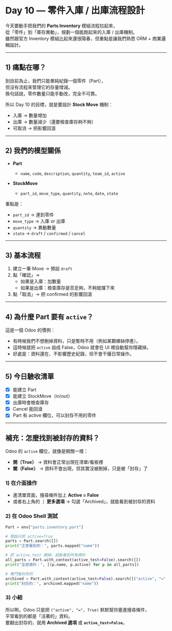 # Day 10 — 零件入庫 / 出庫流程設計

今天要動手把我們的 **Parts Inventory** 模組流程拉起來，  
從「零件」到「庫存異動」，規劃一個能跑起來的入庫 / 出庫機制。  
雖然跟官方 Inventory 模組比起來還很陽春，但重點是讓我們熟悉 ORM + 商業邏輯設計。

---

## 1) 痛點在哪？

到目前為止，我們只能單純紀錄一個零件（Part），  
但沒有流程來管理它的存量增減。  
換句話說，零件數量只能手動改，完全不可靠。  

所以 Day 10 的目標，就是要設計 **Stock Move** 機制：  
- 入庫 → 數量增加  
- 出庫 → 數量減少（還要檢查庫存夠不夠）  
- 可取消 → 把影響回滾  

---

## 2) 我們的模型關係

- **Part**  
  - `name`, `code`, `description`, `quantity`, `team_id`, `active`  

- **StockMove**  
  - `part_id`, `move_type`, `quantity`, `note`, `date`, `state`  

重點是：  
- `part_id` → 連到零件  
- `move_type` → 入庫 or 出庫  
- `quantity` → 異動數量  
- `state` → `draft` / `confirmed` / `cancel`

---

## 3) 基本流程

1. 建立一筆 Move → 預設 `draft`  
2. 點「確認」→  
   - 如果是入庫：加數量  
   - 如果是出庫：檢查庫存是否足夠，不夠就擋下來  
3. 點「取消」→ 把 confirmed 的影響回滾  

---

## 4) 為什麼 Part 要有 `active`？

這是一個 Odoo 的慣例：  
- 有時候我們不想刪掉資料，只是暫時不用（例如某顆螺絲停產）。  
- 這時候就把 `active` 設成 False，Odoo 就會在 UI 裡自動幫你隱藏掉。  
- 好處是：資料還在、不影響歷史紀錄，但不會干擾日常操作。  

---

## 5) 今日驗收清單

- [x] 能建立 Part  
- [x] 能建立 StockMove（in/out）  
- [x] 出庫時會檢查庫存  
- [x] Cancel 能回滾  
- [x] Part 有 active 欄位，可以封存不用的零件  

---

## 補充：怎麼找到被封存的資料？

Odoo 的 `active` 欄位，就像是開關一樣：  
- **開（True）** → 資料會正常出現在清單/看板裡  
- **關（False）** → 資料不會出現，但其實沒被刪掉，只是被「封存」了  

### 1) 在介面操作
- 進清單頁面，搜尋條件加上 **Active = False**  
- 或者右上角的 **⋮ 更多選項** → 勾選「Archived」，就能看到被封存的資料

### 2) 在 Odoo Shell 測試
```python
Part = env["parts.inventory.part"]

# 預設只抓 active=True
parts = Part.search([])
print("正常看到的：", parts.mapped("name"))

# 把 active_test 關掉，就能看到所有資料
all_parts = Part.with_context(active_test=False).search([])
print("全部資料：", [(p.name, p.active) for p in all_parts])

# 專門看封存的
archived = Part.with_context(active_test=False).search([("active", "=", False)])
print("封存的：", archived.mapped("name"))
```

### 3) 小結
所以咧，Odoo 只是把 `("active", "=", True)` 默默幫你塞進搜尋條件，  
平常看到的都是「活著的」資料。  
要翻出封存的，就用 **Archived 選項** 或 **`active_test=False`**。
